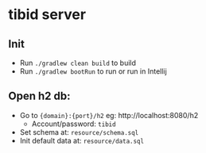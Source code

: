 # tibid server
## Init
- Run `./gradlew clean build` to build 
- Run `./gradlew bootRun` to run or run in Intellij

## Open h2 db:
- Go to `{domain}:{port}/h2` eg: http://localhost:8080/h2
  - Account/password: `tibid`
- Set schema at: `resource/schema.sql`
- Init default data at: `resource/data.sql`
